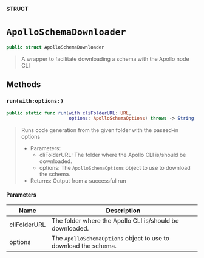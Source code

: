 **STRUCT**

# `ApolloSchemaDownloader`

```swift
public struct ApolloSchemaDownloader
```

> A wrapper to facilitate downloading a schema with the Apollo node CLI

## Methods
### `run(with:options:)`

```swift
public static func run(with cliFolderURL: URL,
                       options: ApolloSchemaOptions) throws -> String
```

> Runs code generation from the given folder with the passed-in options
>
> - Parameters:
>   - cliFolderURL: The folder where the Apollo CLI is/should be downloaded.
>   - options: The `ApolloSchemaOptions` object to use to download the schema.
> - Returns: Output from a successful run

#### Parameters

| Name | Description |
| ---- | ----------- |
| cliFolderURL | The folder where the Apollo CLI is/should be downloaded. |
| options | The `ApolloSchemaOptions` object to use to download the schema. |
